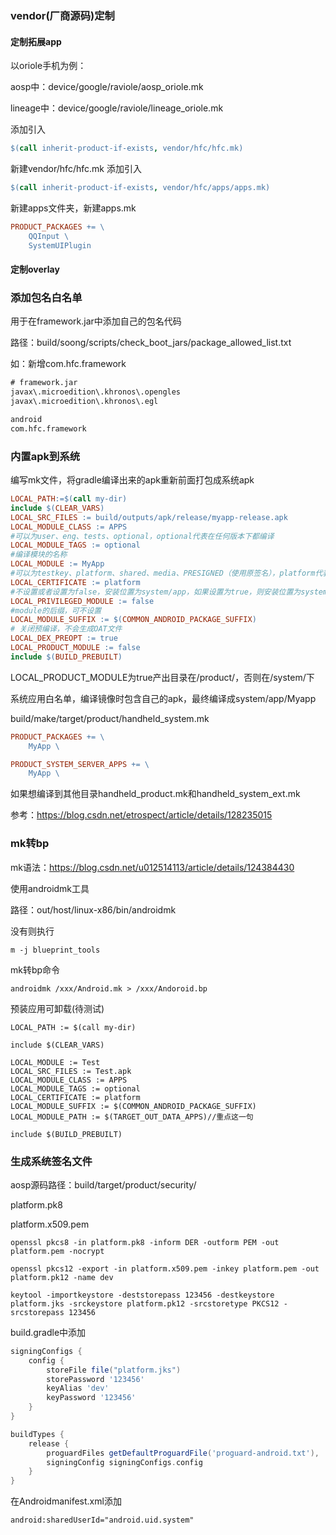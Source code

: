 ### <a id="vendor">vendor(厂商源码)定制</a>
#### 定制拓展app
以oriole手机为例：

aosp中：device/google/raviole/aosp_oriole.mk

lineage中：device/google/raviole/lineage_oriole.mk

添加引入
```mk
$(call inherit-product-if-exists, vendor/hfc/hfc.mk)
```
新建vendor/hfc/hfc.mk
添加引入
```mk
$(call inherit-product-if-exists, vendor/hfc/apps/apps.mk)
```
新建apps文件夹，新建apps.mk
```mk
PRODUCT_PACKAGES += \
	QQInput \
	SystemUIPlugin
```
#### 定制overlay
### 添加包名白名单
用于在framework.jar中添加自己的包名代码

路径：build/soong/scripts/check_boot_jars/package_allowed_list.txt

如：新增com.hfc.framework
```txt
# framework.jar
javax\.microedition\.khronos\.opengles
javax\.microedition\.khronos\.egl

android
com.hfc.framework
```
### <a id="vendor_app">内置apk到系统</a>
编写mk文件，将gradle编译出来的apk重新前面打包成系统apk
```mk
LOCAL_PATH:=$(call my-dir)
include $(CLEAR_VARS)
LOCAL_SRC_FILES := build/outputs/apk/release/myapp-release.apk
LOCAL_MODULE_CLASS := APPS
#可以为user、eng、tests、optional，optional代表在任何版本下都编译
LOCAL_MODULE_TAGS := optional
#编译模块的名称
LOCAL_MODULE := MyApp
#可以为testkey、platform、shared、media、PRESIGNED（使用原签名），platform代表为系统应用
LOCAL_CERTIFICATE := platform
#不设置或者设置为false，安装位置为system/app，如果设置为true，则安装位置为system/priv-app
LOCAL_PRIVILEGED_MODULE := false
#module的后缀，可不设置
LOCAL_MODULE_SUFFIX := $(COMMON_ANDROID_PACKAGE_SUFFIX)
# 关闭预编译，不会生成OAT文件
LOCAL_DEX_PREOPT := true
LOCAL_PRODUCT_MODULE := false
include $(BUILD_PREBUILT)
```
LOCAL_PRODUCT_MODULE为true产出目录在/product/，否则在/system/下

系统应用白名单，编译镜像时包含自己的apk，最终编译成system/app/Myapp

build/make/target/product/handheld_system.mk
```mk
PRODUCT_PACKAGES += \
    MyApp \

PRODUCT_SYSTEM_SERVER_APPS += \
    MyApp \
```

如果想编译到其他目录handheld_product.mk和handheld_system_ext.mk


参考：https://blog.csdn.net/etrospect/article/details/128235015

### <a id="mk_bp">mk转bp</a>
mk语法：https://blog.csdn.net/u012514113/article/details/124384430

使用androidmk工具

路径：out/host/linux-x86/bin/androidmk

没有则执行
```
m -j blueprint_tools
```

mk转bp命令
```
androidmk /xxx/Android.mk > /xxx/Andoroid.bp
```

预装应用可卸载(待测试)
```
LOCAL_PATH := $(call my-dir)

include $(CLEAR_VARS)

LOCAL_MODULE := Test
LOCAL_SRC_FILES := Test.apk
LOCAL_MODULE_CLASS := APPS
LOCAL_MODULE_TAGS := optional
LOCAL_CERTIFICATE := platform
LOCAL_MODULE_SUFFIX := $(COMMON_ANDROID_PACKAGE_SUFFIX)
LOCAL_MODULE_PATH := $(TARGET_OUT_DATA_APPS)//重点这一句

include $(BUILD_PREBUILT)
```

### <a id="system_sign">生成系统签名文件</a>
aosp源码路径：build/target/product/security/

platform.pk8

platform.x509.pem
```shell
openssl pkcs8 -in platform.pk8 -inform DER -outform PEM -out platform.pem -nocrypt
```

```shell
openssl pkcs12 -export -in platform.x509.pem -inkey platform.pem -out platform.pk12 -name dev
```

```shell
keytool -importkeystore -deststorepass 123456 -destkeystore platform.jks -srckeystore platform.pk12 -srcstoretype PKCS12 -srcstorepass 123456
```

build.gradle中添加
```gradle
signingConfigs {
    config {
        storeFile file("platform.jks")
        storePassword '123456'
        keyAlias 'dev'
        keyPassword '123456'
    }
}

buildTypes {
    release {
        proguardFiles getDefaultProguardFile('proguard-android.txt'), 'proguard-rules.pro'
        signingConfig signingConfigs.config
    }
}
```
在Androidmanifest.xml添加
```xml
android:sharedUserId="android.uid.system"
```
